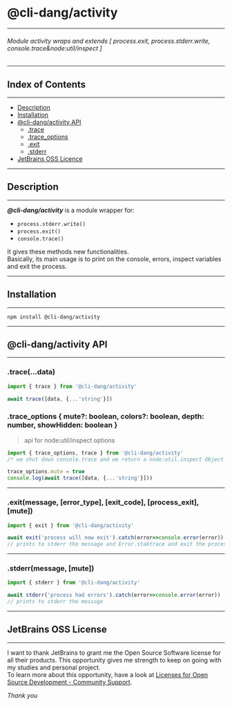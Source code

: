 # @cli-dang/activity

___

###### Module activity wraps and extends [ process.exit, process.stderr.write, console.trace&node:util/inspect ]

___

## Index of Contents

___

- [Description](#description)
- [Installation](#installation)
- [@cli-dang/activity API](#cli-dangactivity-api)
  - [.trace](#tracedata)
  - [.trace_options](#traceoptions--mute-boolean-colors-boolean-depth-number-showhidden-boolean-)
  - [.exit](#exitmessage-errortype-exitcode-processexit-mute)
  - [.stderr](#stderrmessage-mute)
- [JetBrains OSS Licence](#jetbrains-oss-license)

___

## Description

___

**_@cli-dang/activity_** is a module wrapper for:

- `process.stderr.write()`
- `process.exit()`
- `console.trace()`

It gives these methods new functionalities.  
Basically, its main usage is to print on the console, errors,
inspect variables and exit the process.

___

## Installation

___

```shell
npm install @cli-dang/activity
```

___

## @cli-dang/activity API

___

### .trace(...data)

```javascript
import { trace } from '@cli-dang/activity'

await trace([data, {...'string'}])
```

### .trace_options { mute?: boolean, colors?: boolean, depth: number, showHidden: boolean  }


> api for node:util/inspect options

```javascript
import { trace_options, trace } from '@cli-dang/activity'
/* we shut down console.trace and we return a node:util.inspect Object */

trace_options.mute = true
console.log(await trace([data, {...'string'}]))
```

___

### .exit(message, [error_type], [exit_code], [process_exit], [mute])

```javascript
import { exit } from '@cli-dang/activity'

await exit('process will now exit').catch(error=>console.error(error))
// prints to stderr the message and Error.staktrace and exit the process with code 1
```

___

### .stderr(message, [mute])

```javascript
import { stderr } from '@cli-dang/activity'

await stderr('process had errors').catch(error=>console.error(error))
// prints to stderr the message
```

___

## JetBrains OSS License

___

I want to thank JetBrains to grant me the Open Source Software license for all their products. This opportunity gives me
strength to keep on going with my studies and personal project.  
To learn more about this opportunity, have a look
at [Licenses for Open Source Development - Community Support](https://www.jetbrains.com/community/opensource/).

_Thank you_